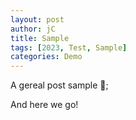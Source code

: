 ```yaml
---
layout: post
author: jC
title: Sample
tags: [2023, Test, Sample] 
categories: Demo
---
```


A gereal post sample 🫏;

And here we go! 
